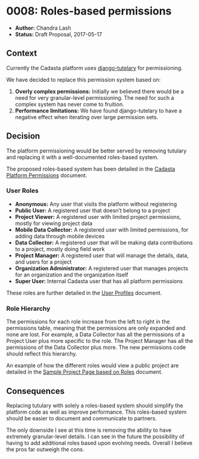 # 0008: Roles-based permissions

- **Author:** Chandra Lash
- **Status:** Draft Proposal, 2017-05-17

## Context

Currently the Cadasta platform uses [django-tutelary](http://django-tutelary.readthedocs.io/en/latest/) for permissioning.

We have decided to replace this permission system based on:

1. **Overly complex permissions:** 
Initially we believed there would be a need for very granular-level permissioning. The need for such a complex system has never come to fruition. 
2. **Performance limitations:** 
We have found django-tutelary to have a negative effect when iterating over large permission sets. 

## Decision

The platform permissioning would be better served by removing tutulary and replacing it with a well-documented roles-based system.

The proposed roles-based system has been detailed in the [Cadasta Platform Permissions](https://drive.google.com/open?id=1RnjuWzjxkbnntJQHxo2Rbg8AiigkydtG7dLvFWZtAnU) document. 

### User Roles

* **Anonymous:**
Any user that visits the platform without registering
* **Public User:**
A registered user that doesn’t belong to a project
* **Project Viewer:**
A registered user with limited project permissions, mostly for viewing project data
* **Mobile Data Collector:**
A registered user with limited permissions, for adding data through mobile devices
* **Data Collector:**
A registered user that will be making data contributions to a project, mostly doing field work
* **Project Manager:**
A registered user that will manage the details, data, and users for a project
* **Organization Administrator:**
A registered user that manages projects for an organization and the organization itself
* **Super User:**
Internal Cadasta user that has all platform permissions

These roles are further detailed in the [User Profiles](https://drive.google.com/open?id=0BzpiEtMtHC3rZldVSXgtWl9UOFk) document.

### Role Hierarchy

The permissions for each role increase from the left to right in the permissions table, meaning that the permissions are only expanded and none are lost. For example, a Data Collector has all the permissions of a Project User plus more specific to the role. The Project Manager has all the permissions of the Data Collector plus more. The new permissions code should reflect this hierarchy. 

An example of how the different roles would view a public project are detailed in the [Sample Project Page based on Roles](https://docs.google.com/document/d/1P4oQWZkjYUjQPzLNQK6y9mdyzUbte9Xc9-n7HkMXiWQ/edit?usp=sharing) document.

## Consequences

Replacing tutulary with solely a roles-based system should simplify the platform code as well as improve performance. This roles-based system should be easier to document and communicate to partners.

The only downside I see at this time is removing the ability to have extremely granular-level details. I can see in the future the possibility of having to add additional roles based upon evolving needs. Overall I believe the pros far outweigh the cons.

